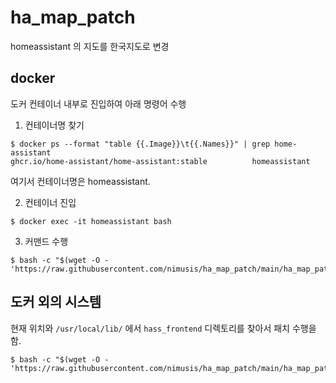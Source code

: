 # ha_map_patch

homeassistant 의 지도를 한국지도로 변경

## docker
도커 컨테이너 내부로 진입하여 아래 명령어 수행


1. 컨테이너명 찾기

```shell
$ docker ps --format "table {{.Image}}\t{{.Names}}" | grep home-assistant            
ghcr.io/home-assistant/home-assistant:stable          homeassistant
```

여기서 컨테이너명은 homeassistant.


2. 컨테이너 진입
```shell
$ docker exec -it homeassistant bash
```


3. 커맨드 수행
```shell
$ bash -c "$(wget -O - 'https://raw.githubusercontent.com/nimusis/ha_map_patch/main/ha_map_patch.sh')" 
```

## 도커 외의 시스템

현재 위치와 `/usr/local/lib/` 에서 `hass_frontend` 디렉토리를 찾아서 패치 수행을 함. 


```shell
$ bash -c "$(wget -O - 'https://raw.githubusercontent.com/nimusis/ha_map_patch/main/ha_map_patch.sh')" 
```

